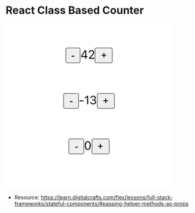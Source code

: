 # React Class Based Counter

![counter-class-based](./src/asset/counter-class.png)

- Resource: https://learn.digitalcrafts.com/flex/lessons/full-stack-frameworks/stateful-components/#passing-helper-methods-as-props